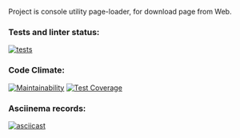 Project is console utility page-loader, for download page from Web.


### Tests and linter status:
[![tests](https://github.com/Morozov33/python-project-lvl3/actions/workflows/tests.yml/badge.svg)](https://github.com/Morozov33/python-project-lvl3/actions/workflows/tests.yml)
### Code Climate:
[![Maintainability](https://api.codeclimate.com/v1/badges/d3b8b98a8eecfdae2ef0/maintainability)](https://codeclimate.com/github/Morozov33/python-project-lvl3/maintainability)
[![Test Coverage](https://api.codeclimate.com/v1/badges/d3b8b98a8eecfdae2ef0/test_coverage)](https://codeclimate.com/github/Morozov33/python-project-lvl3/test_coverage)
### Asciinema records:
[![asciicast](https://asciinema.org/a/AdDIs8mlaFlNk6PI50xL006l6.svg)](https://asciinema.org/a/AdDIs8mlaFlNk6PI50xL006l6)
